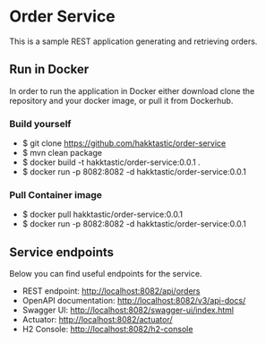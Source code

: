 # Order Service

This is a sample REST application generating and retrieving orders.

## Run in Docker

In order to run the application in Docker either download clone the repository and
your docker image, or pull it from Dockerhub.

### Build yourself

- $ git clone https://github.com/hakktastic/order-service
- $ mvn clean package
- $ docker build -t hakktastic/order-service:0.0.1 .
- $ docker run -p 8082:8082 -d hakktastic/order-service:0.0.1

### Pull Container image

- $ docker pull hakktastic/order-service:0.0.1
- $ docker run -p 8082:8082 -d hakktastic/order-service:0.0.1

## Service endpoints

Below you can find useful endpoints for the service.

- REST endpoint: [http://localhost:8082/api/orders](http://localhost:8082/api/orders)
- OpenAPI documentation: [http://localhost:8082/v3/api-docs/](http://localhost:8082/v3/api-docs/)
- Swagger UI: [http://localhost:8082/swagger-ui/index.html](http://localhost:8082/swagger-ui/index.html)
- Actuator: [http://localhost:8082/actuator/](http://localhost:8082/actuator/)
- H2 Console: [http://localhost:8082/h2-console](http://localhost:8082/h2-console)